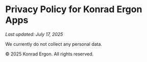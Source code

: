 # Privacy Policy for Konrad Ergon Apps

_Last updated: July 17, 2025_

We currently do not collect any personal data.

© 2025 Konrad Ergon. All rights reserved.
